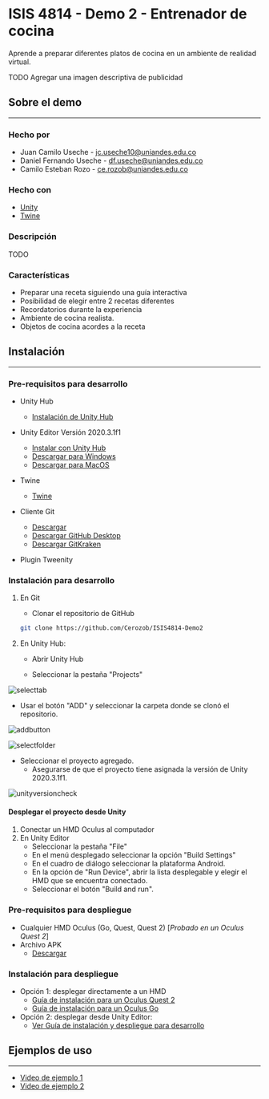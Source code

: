 # ISIS 4814 - Demo 2 - Entrenador de cocina

Aprende a preparar diferentes platos de cocina en un ambiente de realidad virtual.

TODO Agregar una imagen descriptiva de publicidad

## Sobre el demo

---

### Hecho por

- Juan Camilo Useche - jc.useche10@uniandes.edu.co
- Daniel Fernando Useche - df.useche@uniandes.edu.co
- Camilo Esteban Rozo - ce.rozob@uniandes.edu.co

### Hecho con

- [Unity](https://unity.com/es)
- [Twine](https://twinery.org/)

### Descripción

TODO

### Características

- Preparar una receta siguiendo una guía interactiva
- Posibilidad de elegir entre 2 recetas diferentes
- Recordatorios durante la experiencia
- Ambiente de cocina realista.
- Objetos de cocina acordes a la receta

## Instalación

---

### Pre-requisitos para desarrollo

- Unity Hub

  - [Instalación de Unity Hub](https://unity.com/es/download)

- Unity Editor Versión 2020.3.1f1

  - [Instalar con Unity Hub](unityhub://2020.3.1f1/77a89f25062f)
  - [Descargar para Windows](https://download.unity3d.com/download_unity/77a89f25062f/UnityDownloadAssistant-2020.3.1f1.exe)
  - [Descargar para MacOS](https://download.unity3d.com/download_unity/77a89f25062f/UnityDownloadAssistant-2020.3.1f1.dmg)

- Twine

  - [Twine](https://twinery.org/)

- Cliente Git

  - [Descargar](https://git-scm.com/downloads)
  - [Descargar GitHub Desktop](https://desktop.github.com/)
  - [Descargar GitKraken](https://www.gitkraken.com/download)

- Plugin Tweenity

### Instalación para desarrollo

1. En Git

   - Clonar el repositorio de GitHub

   ```bash
   git clone https://github.com/Cerozob/ISIS4814-Demo2
   ```

2. En Unity Hub:

   - Abrir Unity Hub

   - Seleccionar la pestaña "Projects"
 
![selecttab](https://user-images.githubusercontent.com/55302468/140423330-5a63a823-5175-4e9d-b42d-4633cf6301cc.png)

   - Usar el botón "ADD" y seleccionar la carpeta donde se clonó el repositorio.

![addbutton](https://user-images.githubusercontent.com/55302468/140423385-49f3bdd6-ff41-4f34-ae32-5207006a6a4c.png)

![selectfolder](https://user-images.githubusercontent.com/55302468/140423919-3f99d955-7cad-4b04-bb1b-2ecf53adbd3e.png)

   - Seleccionar el proyecto agregado.
     - Asegurarse de que el proyecto tiene asignada la versión de Unity 2020.3.1f1.

![unityversioncheck](https://user-images.githubusercontent.com/55302468/140424414-5c2834d7-affb-4781-b154-6df8432c4301.png)

#### Desplegar el proyecto desde Unity

1. Conectar un HMD Oculus al computador
2. En Unity Editor
   - Seleccionar la pestaña "File"
   - En el menú desplegado seleccionar la opción "Build Settings"
   - En el cuadro de diálogo seleccionar la plataforma Android.
   - En la opción de "Run Device", abrir la lista desplegable y elegir el HMD que se encuentra conectado.
   - Seleccionar el botón "Build and run".

### Pre-requisitos para despliegue

- Cualquier HMD Oculus (Go, Quest, Quest 2) [_Probado en un Oculus Quest 2_]
- Archivo APK
  - [Descargar](https://github.com/Cerozob/ISIS4814-Demo2/releases)

### Instalación para despliegue

- Opción 1: desplegar directamente a un HMD
  - [Guía de instalación para un Oculus Quest 2](https://headjack.io/knowledge-base/how-to-easily-sideload-a-vr-app-to-oculus-quest-2/)
  - [Guía de instalación para un Oculus Go](https://headjack.io/tutorial/sideload-install-app-apk-oculus-go-quest/)  
- Opción 2: desplegar desde Unity Editor:
  - [Ver Guía de instalación y despliegue para desarrollo](#Instalación-para-desarrollo)
## Ejemplos de uso

---

- [Video de ejemplo 1](https://www.youtube.com/watch?v=5t6Dt9IoJLY)
- [Video de ejemplo 2](https://www.youtube.com/watch?v=Pf4v7NrlwWE)

